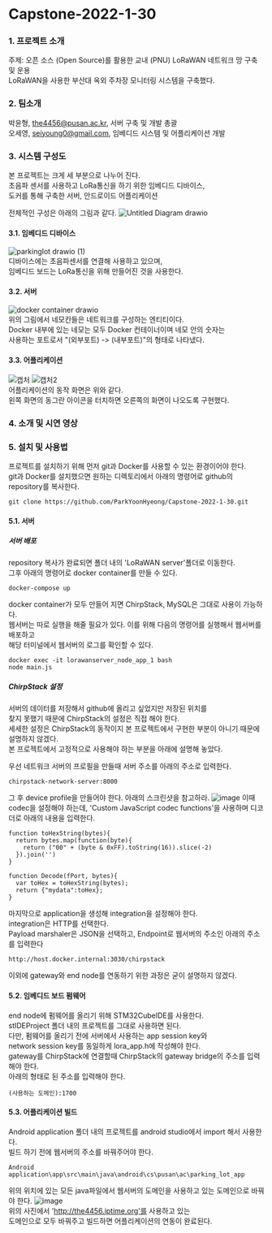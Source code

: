 # Capstone-2022-1-30


### 1. 프로젝트 소개
주제: 오픈 소스 (Open Source)를 활용한 교내 (PNU) LoRaWAN 네트워크 망 구축 및 운용\
LoRaWAN을 사용한 부산대 옥외 주차장 모니터링 시스템을 구축했다.
### 2. 팀소개
박윤형, the4456@pusan.ac.kr, 서버 구축 및 개발 총괄\
오세영, seiyoung0@gmail.com, 임베디드 시스템 및 어플리케이션 개발
### 3. 시스템 구성도
본 프로젝트는 크게 세 부분으로 나누어 진다.\
초음파 센서를 사용하고 LoRa통신을 하기 위한 임베디드 디바이스,\
도커를 통해 구축한 서버, 안드로이드 어플리케이션

전체적인 구성은 아래의 그림과 같다.
![Untitled Diagram drawio](https://user-images.githubusercontent.com/62279820/195645524-118db5f7-8c19-4c05-a1ec-c6dd0bf61f2f.png)

#### 3.1. 임베디드 디바이스
![parkinglot drawio (1)](https://user-images.githubusercontent.com/62279820/195645197-9030cc7d-653b-4774-b808-c67b95f1df67.png)\
디바이스에는 초음파센서를 연결해 사용하고 있으며,\
임베디드 보드는 LoRa통신을 위해 만들어진 것을 사용한다.
#### 3.2. 서버
![docker container drawio](https://user-images.githubusercontent.com/62279820/195646292-6afd2c37-055e-4f37-bc82-06a9a4b2470a.png)\
위의 그림에서 네모칸들은 네트워크를 구성하는 엔티티이다.\
Docker 내부에 있는 네모는 모두 Docker 컨테이너이며 네모 안의 숫자는\
사용하는 포트로서 "(외부포트) -> (내부포트)"의 형태로 나타냈다.
#### 3.3. 어플리케이션
![캡처](https://user-images.githubusercontent.com/62279820/195648177-6697feda-55ec-4341-ba8e-2ef27edc5fdf.PNG)
![캡처2](https://user-images.githubusercontent.com/62279820/195648184-9e4bb3f9-c53a-4834-a021-cc1a176e2435.PNG)\
어플리케이션의 동작 화면은 위와 같다.\
왼쪽 화면의 동그란 아이콘을 터치하면 오른쪽의 화면이 나오도록 구현했다.
### 4. 소개 및 시연 영상

### 5. 설치 및 사용법

프로젝트를 설치하기 위해 먼저 git과 Docker를 사용할 수 있는 환경이어야 한다.\
git과 Docker를 설치했으면 원하는 디렉토리에서 아래의 명령어로 github의 repository를 복사한다.
```
git clone https://github.com/ParkYoonHyeong/Capstone-2022-1-30.git
```
#### 5.1. 서버
##### 서버 배포
 repository 복사가 완료되면 폴더 내의 'LoRaWAN server'폴더로 이동한다.\
 그후 아래의 명령어로 docker container를 만들 수 있다.
```
docker-compose up 
```
docker container가 모두 만들어 지면 ChirpStack, MySQL은 그대로 사용이 가능하다.\
웹서버는 따로 실행을 해줄 필요가 있다. 이를 위해 다음의 명령어를 실행해서 웹서버를 배포하고\
해당 터미널에서 웹서버의 로그를 확인할 수 있다.
```
docker exec -it lorawanserver_node_app_1 bash
node main.js
```
##### ChirpStack 설정
서버의 데이터를 저장해서 github에 올리고 싶었지만 저장된 위치를\
찾지 못했기 때문에 ChirpStack의 설정은 직접 해야 한다.\
세세한 설정은 ChirpStack의 동작이지 본 프로젝트에서 구현한 부분이 아니기 때문에 설명하지 않겠다.\
본 프로젝트에서 고정적으로 사용해야 하는 부분을 아래에 설명해 놓았다.

우선 네트워크 서버의 프로필을 만들때 서버 주소를 아래의 주소로 입력한다.
```
chirpstack-network-server:8000
```
그 후 device profile을 만들어야 한다. 아래의 스크린샷을 참고하라.
![image](https://user-images.githubusercontent.com/62279820/195658540-715315d0-137a-43a7-b7db-c4fc7200ebce.png)
이때 codec을 설정해야 하는데, 'Custom JavaScript codec functions'을 사용하며 디코더로 아래의 내용을 입력한다.
```
function toHexString(bytes){
  return bytes.map(function(byte){
    return ("00" + (byte & 0xFF).toString(16)).slice(-2)
  }).join('')
}

function Decode(fPort, bytes){
  var toHex = toHexString(bytes);
  return {"mydata":toHex};
}
```
마지막으로 application을 생성해 integration을 설정해야 한다.\
integration은 HTTP를 선택한다.\
Payload marshaler은 JSON을 선택하고, Endpoint로 웹서버의 주소인 아래의 주소를 입력한다
```
http://host.docker.internal:3030/chirpstack
```
이외에 gateway와 end node를 연동하기 위한 과정은 굳이 설명하지 않겠다.

#### 5.2. 임베디드 보드 펌웨어
end node에 펌웨어를 올리기 위해 STM32CubeIDE를 사용한다.\
stIDEProject 폴더 내의 프로젝트를 그대로 사용하면 된다.\
다만, 펌웨어를 올리기 전에 서버에서 사용하는 app session key와\
network session key를 동일하게 lora_app.h에 작성해야 한다.\
gateway를 ChirpStack에 연결할때 ChirpStack의 gateway bridge의 주소를 입력해야 한다.\
아래의 형태로 된 주소를 입력해야 한다.
```
(사용하는 도메인):1700
```
#### 5.3. 어플리케이션 빌드
Android application 폴더 내의 프로젝트를 android studio에서 import 해서 사용한다.\
빌드 하기 전에 웹서버의 주소를 바꿔주어야 한다.
```
Android application\app\src\main\java\android\cs\pusan\ac\parking_lot_app
```
위의 위치에 있는 모든 java파일에서 웹서버의 도메인을 사용하고 있는 도메인으로 바꿔야 한다.
![image](https://user-images.githubusercontent.com/62279820/195663154-a4f09331-08f8-41e0-a4d2-27d107d3d5bc.png)\
위의 사진에서 'http://the4456.iptime.org'를 사용하고 있는\
도메인으로 모두 바꿔주고 빌드하면 어플리케이션의 연동이 완료된다.
